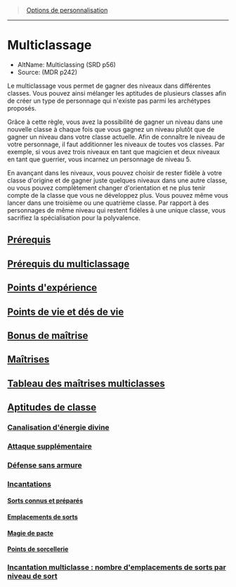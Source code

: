 ﻿---
!Items
Id: multiclassing_hd.md#multiclassage
RootId: multiclassing_hd.md
ParentLink: custom_options_hd.md
Name: Multiclassage
ParentName: Options de personnalisation
NameLevel: 1
AltName: Multiclassing (SRD p56)
Source: (MDR p242)
Attributes:
  ParentNameLink: '[Options de personnalisation](hd_custom_options.md)'
  Markdown: >+
    >  <!--ParentNameLink-->[Options de personnalisation](hd_custom_options.md)<!--/ParentNameLink-->


    ---



    # <!--Name-->Multiclassage<!--/Name-->


    - AltName: <!--AltName-->Multiclassing (SRD p56)<!--/AltName-->

    - Source: <!--Source-->(MDR p242)<!--/Source-->


    Le multiclassage vous permet de gagner des niveaux dans différentes classes. Vous pouvez ainsi mélanger les aptitudes de plusieurs classes afin de créer un type de personnage qui n'existe pas parmi les archétypes proposés.


    Grâce à cette règle, vous avez la possibilité de gagner un niveau dans une nouvelle classe à chaque fois que vous gagnez un niveau plutôt que de gagner un niveau dans votre classe actuelle. Afin de connaître le niveau de votre personnage, il faut additionner les niveaux de toutes vos classes. Par exemple, si vous avez trois niveaux en tant que magicien et deux niveaux en tant que guerrier, vous incarnez un personnage de niveau 5.


    En avançant dans les niveaux, vous pouvez choisir de rester fidèle à votre classe d'origine et de gagner juste quelques niveaux dans une autre classe, ou vous pouvez complètement changer d'orientation et ne plus tenir compte de la classe que vous ne développez plus. Vous pouvez même vous lancer dans une troisième ou une quatrième classe. Par rapport à des personnages de même niveau qui restent fidèles à une unique classe, vous sacrifiez la spécialisation pour la polyvalence.

  Name: Multiclassage
  AltName: Multiclassing (SRD p56)
  Source: (MDR p242)
AttributesDictionary: >+
  ParentNameLink: '[Options de personnalisation](hd_custom_options.md)'

  Markdown: >+

    >  <!--ParentNameLink-->[Options de personnalisation](hd_custom_options.md)<!--/ParentNameLink-->





    ---







    # <!--Name-->Multiclassage<!--/Name-->





    - AltName: <!--AltName-->Multiclassing (SRD p56)<!--/AltName-->



    - Source: <!--Source-->(MDR p242)<!--/Source-->





    Le multiclassage vous permet de gagner des niveaux dans différentes classes. Vous pouvez ainsi mélanger les aptitudes de plusieurs classes afin de créer un type de personnage qui n'existe pas parmi les archétypes proposés.





    Grâce à cette règle, vous avez la possibilité de gagner un niveau dans une nouvelle classe à chaque fois que vous gagnez un niveau plutôt que de gagner un niveau dans votre classe actuelle. Afin de connaître le niveau de votre personnage, il faut additionner les niveaux de toutes vos classes. Par exemple, si vous avez trois niveaux en tant que magicien et deux niveaux en tant que guerrier, vous incarnez un personnage de niveau 5.





    En avançant dans les niveaux, vous pouvez choisir de rester fidèle à votre classe d'origine et de gagner juste quelques niveaux dans une autre classe, ou vous pouvez complètement changer d'orientation et ne plus tenir compte de la classe que vous ne développez plus. Vous pouvez même vous lancer dans une troisième ou une quatrième classe. Par rapport à des personnages de même niveau qui restent fidèles à une unique classe, vous sacrifiez la spécialisation pour la polyvalence.



  Name: Multiclassage

  AltName: Multiclassing (SRD p56)

  Source: (MDR p242)

---
>  [Options de personnalisation](hd_custom_options.md)

---


# Multiclassage

- AltName: Multiclassing (SRD p56)
- Source: (MDR p242)

Le multiclassage vous permet de gagner des niveaux dans différentes classes. Vous pouvez ainsi mélanger les aptitudes de plusieurs classes afin de créer un type de personnage qui n'existe pas parmi les archétypes proposés.

Grâce à cette règle, vous avez la possibilité de gagner un niveau dans une nouvelle classe à chaque fois que vous gagnez un niveau plutôt que de gagner un niveau dans votre classe actuelle. Afin de connaître le niveau de votre personnage, il faut additionner les niveaux de toutes vos classes. Par exemple, si vous avez trois niveaux en tant que magicien et deux niveaux en tant que guerrier, vous incarnez un personnage de niveau 5.

En avançant dans les niveaux, vous pouvez choisir de rester fidèle à votre classe d'origine et de gagner juste quelques niveaux dans une autre classe, ou vous pouvez complètement changer d'orientation et ne plus tenir compte de la classe que vous ne développez plus. Vous pouvez même vous lancer dans une troisième ou une quatrième classe. Par rapport à des personnages de même niveau qui restent fidèles à une unique classe, vous sacrifiez la spécialisation pour la polyvalence.



## [Prérequis](hd_multiclassing_prerequis.md)



## [Prérequis du multiclassage](hd_multiclassing_prerequis_du_multiclassage.md)



## [Points d'expérience](hd_multiclassing_points_dexperience.md)



## [Points de vie et dés de vie](hd_multiclassing_points_de_vie_et_des_de_vie.md)



## [Bonus de maîtrise](hd_multiclassing_bonus_de_maitrise.md)



## [Maîtrises](hd_multiclassing_maitrises.md)



## [Tableau des maîtrises multiclasses](hd_multiclassing_tableau_des_maitrises_multiclasses.md)



## [Aptitudes de classe](hd_multiclassing_aptitudes_de_classe.md)



### [Canalisation d'énergie divine](hd_multiclassing_canalisation_denergie_divine.md)



### [Attaque supplémentaire](hd_multiclassing_attaque_supplementaire.md)



### [Défense sans armure](hd_multiclassing_defense_sans_armure.md)



### [Incantations](hd_multiclassing_incantations.md)



#### [Sorts connus et préparés](hd_multiclassing_sorts_connus_et_prepares.md)



#### [Emplacements de sorts](hd_multiclassing_emplacements_de_sorts.md)



#### [Magie de pacte](hd_multiclassing_magie_de_pacte.md)



#### [Points de sorcellerie](hd_multiclassing_points_de_sorcellerie.md)



### [Incantation multiclasse : nombre d'emplacements de sorts par niveau de sort](hd_multiclassing_incantation_multiclasse_nombre_demplacements_de_sorts_par_niveau_de_sort.md)

